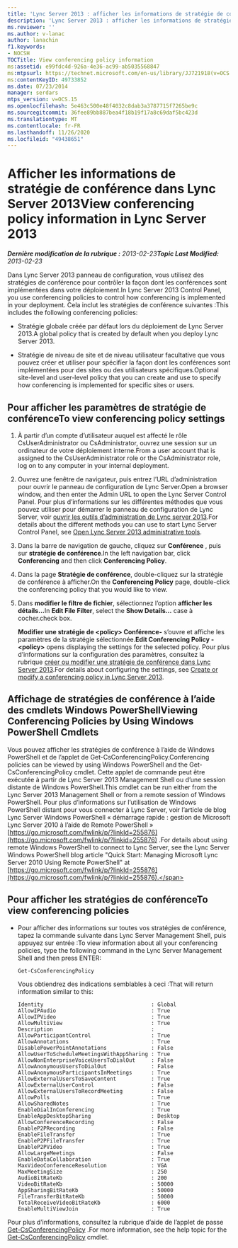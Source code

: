 ```yaml
---
title: 'Lync Server 2013 : afficher les informations de stratégie de conférence'
description: 'Lync Server 2013 : afficher les informations de stratégie de conférence.'
ms.reviewer: ''
ms.author: v-lanac
author: lanachin
f1.keywords:
- NOCSH
TOCTitle: View conferencing policy information
ms:assetid: e99fdc4d-926a-4e36-ac99-ab5035568847
ms:mtpsurl: https://technet.microsoft.com/en-us/library/JJ721918(v=OCS.15)
ms:contentKeyID: 49733852
ms.date: 07/23/2014
manager: serdars
mtps_version: v=OCS.15
ms.openlocfilehash: 5e463c500e48f4032c8dab3a3787715f7265be9c
ms.sourcegitcommit: 36fee89bb887bea4f18b19f17a8c69daf5bc423d
ms.translationtype: MT
ms.contentlocale: fr-FR
ms.lasthandoff: 11/26/2020
ms.locfileid: "49438651"
---
```

# <a name="view-conferencing-policy-information-in-lync-server-2013"></a><span data-ttu-id="8617b-103">Afficher les informations de stratégie de conférence dans Lync Server 2013</span><span class="sxs-lookup"><span data-stu-id="8617b-103">View conferencing policy information in Lync Server 2013</span></span>

<div data-xmlns="http://www.w3.org/1999/xhtml">

<div class="topic" data-xmlns="http://www.w3.org/1999/xhtml" data-msxsl="urn:schemas-microsoft-com:xslt" data-cs="https://msdn.microsoft.com/">

<div data-asp="https://msdn2.microsoft.com/asp">



</div>

<div id="mainSection">

<div id="mainBody"><span data-ttu-id="8617b-104">

<span> </span></span><span class="sxs-lookup"><span data-stu-id="8617b-104">

<span> </span></span></span>

<span data-ttu-id="8617b-105">_**Dernière modification de la rubrique :** 2013-02-23_</span><span class="sxs-lookup"><span data-stu-id="8617b-105">_**Topic Last Modified:** 2013-02-23_</span></span>

<span data-ttu-id="8617b-106">Dans Lync Server 2013 panneau de configuration, vous utilisez des stratégies de conférence pour contrôler la façon dont les conférences sont implémentées dans votre déploiement.</span><span class="sxs-lookup"><span data-stu-id="8617b-106">In Lync Server 2013 Control Panel, you use conferencing policies to control how conferencing is implemented in your deployment.</span></span> <span data-ttu-id="8617b-107">Cela inclut les stratégies de conférence suivantes :</span><span class="sxs-lookup"><span data-stu-id="8617b-107">This includes the following conferencing policies:</span></span>

  - <span data-ttu-id="8617b-108">Stratégie globale créée par défaut lors du déploiement de Lync Server 2013.</span><span class="sxs-lookup"><span data-stu-id="8617b-108">A global policy that is created by default when you deploy Lync Server 2013.</span></span>

  - <span data-ttu-id="8617b-109">Stratégie de niveau de site et de niveau utilisateur facultative que vous pouvez créer et utiliser pour spécifier la façon dont les conférences sont implémentées pour des sites ou des utilisateurs spécifiques.</span><span class="sxs-lookup"><span data-stu-id="8617b-109">Optional site-level and user-level policy that you can create and use to specify how conferencing is implemented for specific sites or users.</span></span>

<div>

## <a name="to-view-conferencing-policy-settings"></a><span data-ttu-id="8617b-110">Pour afficher les paramètres de stratégie de conférence</span><span class="sxs-lookup"><span data-stu-id="8617b-110">To view conferencing policy settings</span></span>

1.  <span data-ttu-id="8617b-111">À partir d’un compte d’utilisateur auquel est affecté le rôle CsUserAdministrator ou CsAdministrator, ouvrez une session sur un ordinateur de votre déploiement interne.</span><span class="sxs-lookup"><span data-stu-id="8617b-111">From a user account that is assigned to the CsUserAdministrator role or the CsAdministrator role, log on to any computer in your internal deployment.</span></span>

2.  <span data-ttu-id="8617b-112">Ouvrez une fenêtre de navigateur, puis entrez l’URL d’administration pour ouvrir le panneau de configuration de Lync Server.</span><span class="sxs-lookup"><span data-stu-id="8617b-112">Open a browser window, and then enter the Admin URL to open the Lync Server Control Panel.</span></span> <span data-ttu-id="8617b-113">Pour plus d’informations sur les différentes méthodes que vous pouvez utiliser pour démarrer le panneau de configuration de Lync Server, voir [ouvrir les outils d’administration de Lync server 2013](lync-server-2013-open-lync-server-administrative-tools.md).</span><span class="sxs-lookup"><span data-stu-id="8617b-113">For details about the different methods you can use to start Lync Server Control Panel, see [Open Lync Server 2013 administrative tools](lync-server-2013-open-lync-server-administrative-tools.md).</span></span>

3.  <span data-ttu-id="8617b-114">Dans la barre de navigation de gauche, cliquez sur **Conférence** , puis sur **stratégie de conférence**.</span><span class="sxs-lookup"><span data-stu-id="8617b-114">In the left navigation bar, click **Conferencing** and then click **Conferencing Policy**.</span></span>

4.  <span data-ttu-id="8617b-115">Dans la page **Stratégie de conférence**, double-cliquez sur la stratégie de conférence à afficher.</span><span class="sxs-lookup"><span data-stu-id="8617b-115">On the **Conferencing Policy** page, double-click the conferencing policy that you would like to view.</span></span>

5.  <span data-ttu-id="8617b-116">Dans **modifier le filtre de fichier**, sélectionnez l’option **afficher les détails...**</span><span class="sxs-lookup"><span data-stu-id="8617b-116">In **Edit File Filter**, select the **Show Details…**</span></span> <span data-ttu-id="8617b-117">case à cocher.</span><span class="sxs-lookup"><span data-stu-id="8617b-117">check box.</span></span>
    
    <span data-ttu-id="8617b-118">**Modifier une stratégie de \<policy\> Conférence-** s’ouvre et affiche les paramètres de la stratégie sélectionnée.</span><span class="sxs-lookup"><span data-stu-id="8617b-118">**Edit Conferencing Policy - \<policy\>** opens displaying the settings for the selected policy.</span></span> <span data-ttu-id="8617b-119">Pour plus d’informations sur la configuration des paramètres, consultez la rubrique [créer ou modifier une stratégie de conférence dans Lync Server 2013](lync-server-2013-create-or-modify-a-conferencing-policy.md).</span><span class="sxs-lookup"><span data-stu-id="8617b-119">For details about configuring the settings, see [Create or modify a conferencing policy in Lync Server 2013](lync-server-2013-create-or-modify-a-conferencing-policy.md).</span></span>

</div>

<div>

## <a name="viewing-conferencing-policies-by-using-windows-powershell-cmdlets"></a><span data-ttu-id="8617b-120">Affichage de stratégies de conférence à l’aide des cmdlets Windows PowerShell</span><span class="sxs-lookup"><span data-stu-id="8617b-120">Viewing Conferencing Policies by Using Windows PowerShell Cmdlets</span></span>

<span data-ttu-id="8617b-121">Vous pouvez afficher les stratégies de conférence à l’aide de Windows PowerShell et de l’applet de Get-CsConferencingPolicy.</span><span class="sxs-lookup"><span data-stu-id="8617b-121">Conferencing policies can be viewed by using Windows PowerShell and the Get-CsConferencingPolicy cmdlet.</span></span> <span data-ttu-id="8617b-122">Cette applet de commande peut être exécutée à partir de Lync Server 2013 Management Shell ou d’une session distante de Windows PowerShell.</span><span class="sxs-lookup"><span data-stu-id="8617b-122">This cmdlet can be run either from the Lync Server 2013 Management Shell or from a remote session of Windows PowerShell.</span></span> <span data-ttu-id="8617b-123">Pour plus d’informations sur l’utilisation de Windows PowerShell distant pour vous connecter à Lync Server, voir l’article de blog Lync Server Windows PowerShell « démarrage rapide : gestion de Microsoft Lync Server 2010 à l’aide de Remote PowerShell » [https://go.microsoft.com/fwlink/p/?linkId=255876](https://go.microsoft.com/fwlink/p/?linkid=255876) .</span><span class="sxs-lookup"><span data-stu-id="8617b-123">For details about using remote Windows PowerShell to connect to Lync Server, see the Lync Server Windows PowerShell blog article "Quick Start: Managing Microsoft Lync Server 2010 Using Remote PowerShell" at [https://go.microsoft.com/fwlink/p/?linkId=255876](https://go.microsoft.com/fwlink/p/?linkid=255876).</span></span>

<div>

## <a name="to-view-conferencing-policies"></a><span data-ttu-id="8617b-124">Pour afficher les stratégies de conférence</span><span class="sxs-lookup"><span data-stu-id="8617b-124">To view conferencing policies</span></span>

  - <span data-ttu-id="8617b-125">Pour afficher des informations sur toutes vos stratégies de conférence, tapez la commande suivante dans Lync Server Management Shell, puis appuyez sur entrée :</span><span class="sxs-lookup"><span data-stu-id="8617b-125">To view information about all your conferencing policies, type the following command in the Lync Server Management Shell and then press ENTER:</span></span>
    
        Get-CsConferencingPolicy
    
    <span data-ttu-id="8617b-126">Vous obtiendrez des indications semblables à ceci :</span><span class="sxs-lookup"><span data-stu-id="8617b-126">That will return information similar to this:</span></span>
    
        Identity                                  : Global
        AllowIPAudio                              : True
        AllowIPVideo                              : True
        AllowMultiView                            : True
        Description                               :
        AllowParticipantControl                   : True
        AllowAnnotations                          : True
        DisablePowerPointAnnotations              : False
        AllowUserToScheduleMeetingsWithAppSharing : True
        AllowNonEnterpriseVoiceUsersToDialOut     : False
        AllowAnonymousUsersToDialOut              : False
        AllowAnonymousParticipantsInMeetings      : True
        AllowExternalUsersToSaveContent           : True
        AllowExternalUserControl                  : False
        AllowExternalUsersToRecordMeeting         : False
        AllowPolls                                : True
        AllowSharedNotes                          : True
        EnableDialInConferencing                  : True
        EnableAppDesktopSharing                   : Desktop
        AllowConferenceRecording                  : False
        EnableP2PRecording                        : False
        EnableFileTransfer                        : True
        EnableP2PFileTransfer                     : True
        EnableP2PVideo                            : True
        AllowLargeMeetings                        : False
        EnableDataCollaboration                   : True
        MaxVideoConferenceResolution              : VGA
        MaxMeetingSize                            : 250
        AudioBitRateKb                            : 200
        VideoBitRateKb                            : 50000
        AppSharingBitRateKb                       : 50000
        FileTransferBitRateKb                     : 50000
        TotalReceiveVideoBitRateKb                : 6000
        EnableMultiViewJoin                       : True

</div>

<span data-ttu-id="8617b-127">Pour plus d’informations, consultez la rubrique d’aide de l’applet de passe [Get-CsConferencingPolicy](https://docs.microsoft.com/powershell/module/skype/Get-CsConferencingPolicy) .</span><span class="sxs-lookup"><span data-stu-id="8617b-127">For more information, see the help topic for the [Get-CsConferencingPolicy](https://docs.microsoft.com/powershell/module/skype/Get-CsConferencingPolicy) cmdlet.</span></span>

<span data-ttu-id="8617b-128"></div>

</div>

<span> </span>

</div>

</div>

</span><span class="sxs-lookup"><span data-stu-id="8617b-128"></div>

</div>

<span> </span>

</div>

</div>

</span></span></div>

